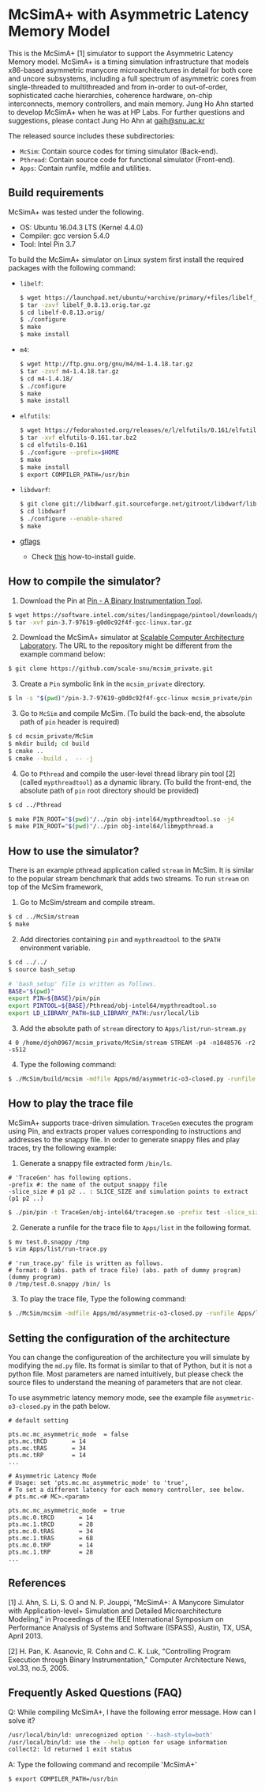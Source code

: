 McSimA+ with Asymmetric Latency Memory Model
============================================
This is the McSimA+ [1] simulator to support the Asymmetric 
Latency Memory model. McSimA+ is a timing simulation 
infrastructure that models x86-based asymmetric manycore 
microarchitectures in detail for both core and uncore 
subsystems, including a full spectrum of asymmetric cores 
from single-threaded to multithreaded and from in-order 
to out-of-order, sophisticated cache hierarchies, coherence 
hardware, on-chip interconnects, memory controllers, and 
main memory.  Jung Ho Ahn started to develop McSimA+ when 
he was at HP Labs.  For further questions and suggestions, 
please contact Jung Ho Ahn at gajh@snu.ac.kr

The released source includes these subdirectories:

+ `McSim`: Contain source codes for timing simulator (Back-end).
+ `Pthread`: Contain source code for functional simulator (Front-end).
+ `Apps`: Contain runfile, mdfile and utilities.


Build requirements
------------------
McSimA+ was tested under the following.

+ OS: Ubuntu 16.04.3 LTS (Kernel 4.4.0)
+ Compiler: gcc version 5.4.0
+ Tool: Intel Pin 3.7

To build the McSimA+ simulator on Linux system first install
the required packages with the following command:

+ `libelf`: 
  ```bash
  $ wget https://launchpad.net/ubuntu/+archive/primary/+files/libelf_0.8.13.orig.tar.gz
  $ tar -zxvf libelf_0.8.13.orig.tar.gz
  $ cd libelf-0.8.13.orig/
  $ ./configure
  $ make
  $ make install
  ```

+ `m4`:
  ```bash
  $ wget http://ftp.gnu.org/gnu/m4/m4-1.4.18.tar.gz
  $ tar -zxvf m4-1.4.18.tar.gz
  $ cd m4-1.4.18/
  $ ./configure
  $ make
  $ make install
  ```

+ `elfutils`:
  ```bash
  $ wget https://fedorahosted.org/releases/e/l/elfutils/0.161/elfutils-0.161.tar.bz2
  $ tar -xvf elfutils-0.161.tar.bz2
  $ cd elfutils-0.161
  $ ./configure --prefix=$HOME
  $ make
  $ make install
  $ export COMPILER_PATH=/usr/bin
  ```

+ `libdwarf`:
  ```bash
  $ git clone git://libdwarf.git.sourceforge.net/gitroot/libdwarf/libdwarf
  $ cd libdwarf
  $ ./configure --enable-shared
  $ make
  ```

+ [gflags][gflags]
  - Check [this](https://github.com/gflags/gflags/blob/master/INSTALL.md) how-to-install guide.

[gflags]: https://gflags.github.io/gflags/

How to compile the simulator?
-----------------------------

1. Download the Pin at [Pin - A Binary Instrumentation Tool](https://software.intel.com/en-us/articles/pin-a-binary-instrumentation-tool-downloads).
```bash
$ wget https://software.intel.com/sites/landingpage/pintool/downloads/pin-3.7-97619-g0d0c92f4f-gcc-linux.tar.gz 
$ tar -xvf pin-3.7-97619-g0d0c92f4f-gcc-linux.tar.gz 
```

2. Download the McSimA+ simulator at [Scalable Computer Architecture Laboratory](http://scale.snu.ac.kr/). The URL to the repository might be different from the example command below:
```bash
$ git clone https://github.com/scale-snu/mcsim_private.git 
```

3. Create a `Pin` symbolic link in the `mcsim_private` directory.
```bash
$ ln -s "$(pwd)"/pin-3.7-97619-g0d0c92f4f-gcc-linux mcsim_private/pin
```

3. Go to `McSim` and compile McSim. (To build the back-end, the 
  absolute path of `pin` header is required)
```bash
$ cd mcsim_private/McSim
$ mkdir build; cd build
$ cmake ..
$ cmake --build .  -- -j
```

4. Go to `Pthread` and compile the user-level thread library pin 
  tool [2] (called `mypthreadtool`) as a dynamic library. (To build the front-end, 
  the absolute path of `pin` root directory should be provided)
```bash
$ cd ../Pthread

$ make PIN_ROOT="$(pwd)"/../pin obj-intel64/mypthreadtool.so -j4
$ make PIN_ROOT="$(pwd)"/../pin obj-intel64/libmypthread.a
```

How to use the simulator?
-------------------------
There is an example pthread application called `stream` in McSim.  It
is similar to the popular stream benchmark that adds two streams.  To 
run `stream` on top of the McSim framework,

1. Go to McSim/stream and compile stream.
```bash
$ cd ../McSim/stream
$ make
```

2. Add directories containing `pin` and `mypthreadtool` to the
   `$PATH` environment variable.
```bash
$ cd ../../
$ source bash_setup
```

```bash
# 'bash_setup' file is written as follows.
BASE="$(pwd)"
export PIN=${BASE}/pin/pin
export PINTOOL=${BASE}/Pthread/obj-intel64/mypthreadtool.so
export LD_LIBRARY_PATH=$LD_LIBRARY_PATH:/usr/local/lib
```		

3. Add the absolute path of `stream` directory to `Apps/list/run-stream.py`
```
4 0 /home/djoh0967/mcsim_private/McSim/stream STREAM -p4 -n1048576 -r2 -s512
```

4. Type the following command:
```bash
$ ./McSim/build/mcsim -mdfile Apps/md/asymmetric-o3-closed.py -runfile Apps/list/run-stream.py
```

How to play the trace file
--------------------------
McSimA+ supports trace-driven simulation. `TraceGen` executes the
program using Pin, and extracts proper values corresponding to
instructions and addresses to the snappy file. In order to generate
snappy files and play traces, try the following example:

1. Generate a snappy file extracted form `/bin/ls`.
```
# 'TraceGen' has following options.
-prefix #: the name of the output snappy file
-slice_size # p1 p2 .. : SLICE_SIZE and simulation points to extract (p1 p2 ..)
```

```bash
$ ./pin/pin -t TraceGen/obj-intel64/tracegen.so -prefix test -slice_size 100000 0 -- /bin/ls /
```

2. Generate a runfile for the trace file to `Apps/list` in the following format.
```bash
$ mv test.0.snappy /tmp
$ vim Apps/list/run-trace.py
```

```
# 'run_trace.py' file is written as follows.
# format: 0 (abs. path of trace file) (abs. path of dummy program) (dummy program)
0 /tmp/test.0.snappy /bin/ ls
```

3. To play the trace file, Type the following command:
```bash
$ ./McSim/mcsim -mdfile Apps/md/asymmetric-o3-closed.py -runfile Apps/list/run-trace.py
```

Setting the configuration of the architecture
---------------------------------------------
You can change the configureation of the architecture you will 
simulate by modifying the `md.py` file.  Its format is similar to
that of Python, but it is not a python file.  Most parameters are
named intuitively, but please check the source files to understand
the meaning of parameters that are not clear.

To use asymmetric latency memory mode, see the example file 
`asymmetric-o3-closed.py` in the path below. 

```
# default setting

pts.mc.mc_asymmetric_mode  = false
pts.mc.tRCD       = 14
pts.mc.tRAS       = 34
pts.mc.tRP        = 14
...

# Asymmetric Latency Mode
# Usage: set 'pts.mc.mc_asymmetric_mode' to 'true', 
# To set a different latency for each memory controller, see below.
# pts.mc.<# MC>.<param>

pts.mc.mc_asymmetric_mode  = true
pts.mc.0.tRCD       = 14
pts.mc.1.tRCD       = 28	
pts.mc.0.tRAS       = 34
pts.mc.1.tRAS       = 68
pts.mc.0.tRP        = 14
pts.mc.1.tRP        = 28
...
```


References
----------

[1] J. Ahn, S. Li, S. O and N. P. Jouppi, "McSimA+: A Manycore Simulator
    with Application-level+ Simulation and Detailed Microarchitecture
    Modeling," in Proceedings of the IEEE International Symposium on
    Performance Analysis of Systems and Software (ISPASS), Austin, TX,
    USA, April 2013.

[2] H. Pan, K. Asanovic, R. Cohn and C. K. Luk, "Controlling Program
    Execution through Binary Instrumentation," Computer Architecture
    News, vol.33, no.5, 2005.


Frequently Asked Questions (FAQ)
--------------------------------

Q: While compiling McSimA+, I have the following error message. How can I solve it?
```bash
/usr/local/bin/ld: unrecognized option '--hash-style=both' 
/usr/local/bin/ld: use the --help option for usage information
collect2: ld returned 1 exit status
```

A: Type the following command and recompile 'McSimA+'
```bash
$ export COMPILER_PATH=/usr/bin
```
